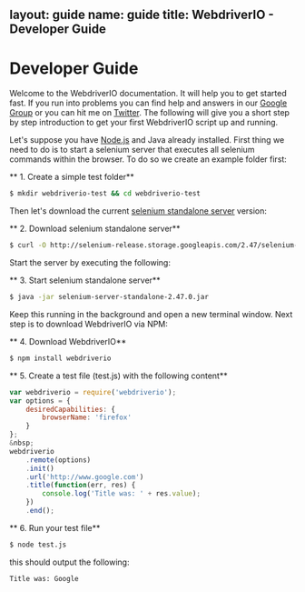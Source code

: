 layout: guide
name: guide
title: WebdriverIO - Developer Guide
---

# Developer Guide

Welcome to the WebdriverIO documentation. It will help you to get started fast. If you run into problems you can
find help and answers in our [Google Group](https://groups.google.com/forum/#!forum/wdjs) or you can hit me on
[Twitter](https://twitter.com/webdriverio). The following will give you a short step by step introduction to get
your first WebdriverIO script up and running.

Let's suppose you have [Node.js](http://nodejs.org/) and Java already installed. First thing we need to do is to
start a selenium server that executes all selenium commands within the browser. To do so we create an example
folder first:

** 1. Create a simple test folder**
```sh
$ mkdir webdriverio-test && cd webdriverio-test
```

Then let's download the current [selenium standalone server](http://docs.seleniumhq.org/download/) version:

** 2. Download selenium standalone server**
```sh
$ curl -O http://selenium-release.storage.googleapis.com/2.47/selenium-server-standalone-2.47.0.jar
```

Start the server by executing the following:

** 3. Start selenium standalone server**
```sh
$ java -jar selenium-server-standalone-2.47.0.jar
```

Keep this running in the background and open a new terminal window. Next step is to download WebdriverIO via
NPM:

** 4. Download WebdriverIO**
```sh
$ npm install webdriverio
```

** 5. Create a test file (test.js) with the following content**
```js
var webdriverio = require('webdriverio');
var options = {
    desiredCapabilities: {
        browserName: 'firefox'
    }
};
&nbsp;
webdriverio
    .remote(options)
    .init()
    .url('http://www.google.com')
    .title(function(err, res) {
        console.log('Title was: ' + res.value);
    })
    .end();
```

** 6. Run your test file**
```sh
$ node test.js
```

this should output the following:

```sh
Title was: Google
```
